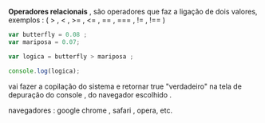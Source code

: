  

<p> <strong>Operadores relacionais</strong> , são operadores que faz a ligação de dois valores, exemplos : ( > , < , >= , <= , == , === , != , !== )  </p>

```javascript
var butterfly = 0.08 ;
var mariposa = 0.07;

var logica = butterfly > mariposa ;

console.log(logica);

``` 
<p> vai fazer a copilação do sistema e retornar true "verdadeiro"  na tela de depuração do console , do navegador escolhido .</p> 
<p>
navegadores :  google chrome , safari , opera, etc.</p>